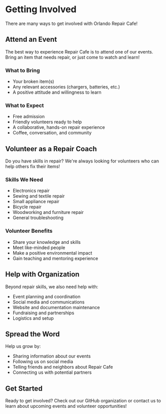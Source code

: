 # Getting Involved

There are many ways to get involved with Orlando Repair Cafe!

## Attend an Event

The best way to experience Repair Cafe is to attend one of our events. Bring an item that needs repair, or just come to watch and learn!

### What to Bring

- Your broken item(s)
- Any relevant accessories (chargers, batteries, etc.)
- A positive attitude and willingness to learn

### What to Expect

- Free admission
- Friendly volunteers ready to help
- A collaborative, hands-on repair experience
- Coffee, conversation, and community

## Volunteer as a Repair Coach

Do you have skills in repair? We're always looking for volunteers who can help others fix their items!

### Skills We Need

- Electronics repair
- Sewing and textile repair
- Small appliance repair
- Bicycle repair
- Woodworking and furniture repair
- General troubleshooting

### Volunteer Benefits

- Share your knowledge and skills
- Meet like-minded people
- Make a positive environmental impact
- Gain teaching and mentoring experience

## Help with Organization

Beyond repair skills, we also need help with:

- Event planning and coordination
- Social media and communications
- Website and documentation maintenance
- Fundraising and partnerships
- Logistics and setup

## Spread the Word

Help us grow by:

- Sharing information about our events
- Following us on social media
- Telling friends and neighbors about Repair Cafe
- Connecting us with potential partners

## Get Started

Ready to get involved? Check out our GitHub organization or contact us to learn about upcoming events and volunteer opportunities!
